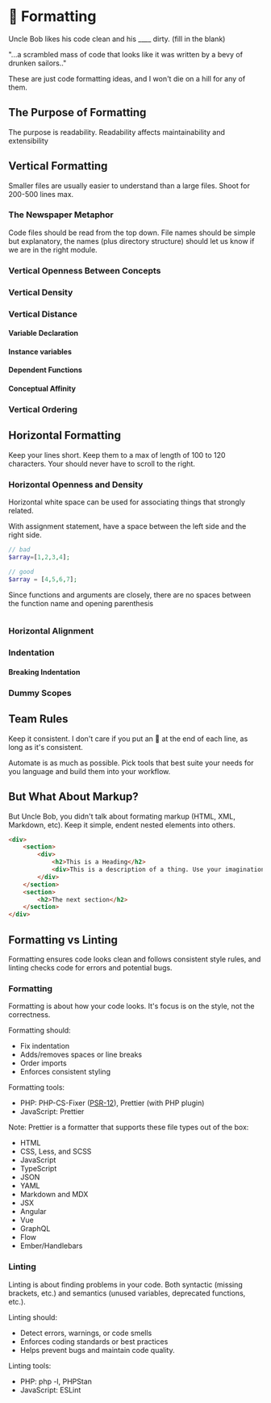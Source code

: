 # 🎨 Formatting

Uncle Bob likes his code clean and his ____ dirty. (fill in the blank)

"...a scrambled mass of code that looks like it was written by a bevy of drunken sailors.."

These are just code formatting ideas, and I won't die on a hill for any of them.

## The Purpose of Formatting

The purpose is readability. Readability affects maintainability and extensibility

## Vertical Formatting

Smaller files are usually easier to understand than a large files. Shoot for 200-500 lines max.

### The Newspaper Metaphor

Code files should be read from the top down. File names should be simple but explanatory, the names (plus directory structure) should let us know if we are in the right module.

### Vertical Openness Between Concepts

### Vertical Density

### Vertical Distance

#### Variable Declaration

#### Instance variables

#### Dependent Functions

#### Conceptual Affinity

### Vertical Ordering

## Horizontal Formatting

Keep your lines short. Keep them to a max of length of 100 to 120 characters. Your should never have to scroll to the right.

### Horizontal Openness and Density

Horizontal white space can be used for associating things that strongly related.

With assignment statement, have a space between the left side and the right side.

```php
// bad
$array=[1,2,3,4];

// good
$array = [4,5,6,7];
```

Since functions and arguments are closely, there are no spaces between the function name and opening parenthesis

```php
```

### Horizontal Alignment

### Indentation

#### Breaking Indentation

### Dummy Scopes

## Team Rules

Keep it consistent. I don't care if you put an 🍆 at the end of each line, as long as it's consistent.

Automate is as much as possible. Pick tools that best suite your needs for you language and build them into your workflow.

## But What About Markup?

But Uncle Bob, you didn't talk about formating markup (HTML, XML, Markdown, etc). Keep it simple, endent nested elements into others.

```html
<div>
    <section>
        <div>
            <h2>This is a Heading</h2>
            <div>This is a description of a thing. Use your imagination</div>
        </div>
    </section>
    <section>
        <h2>The next section</h2>  
    </section>
</div>
```

## Formatting vs Linting

Formatting ensures code looks clean and follows consistent style rules, and linting checks code for errors and potential bugs.

### Formatting

Formatting is about how your code looks. It's focus is on the style, not the correctness.

Formatting should:

- Fix indentation
- Adds/removes spaces or line breaks
- Order imports
- Enforces consistent styling

Formatting tools:

- PHP: PHP-CS-Fixer ([PSR-12](https://www.php-fig.org/psr/psr-12/)), Prettier (with PHP plugin)
- JavaScript: Prettier

Note: Prettier is a formatter that supports these file types out of the box:

- HTML
- CSS, Less, and SCSS
- JavaScript
- TypeScript
- JSON
- YAML
- Markdown and MDX
- JSX
- Angular
- Vue
- GraphQL
- Flow
- Ember/Handlebars


### Linting

Linting is about finding problems in your code. Both syntactic (missing brackets, etc.) and semantics (unused variables, deprecated functions, etc.).

Linting should:

- Detect errors, warnings, or code smells
- Enforces coding standards or best practices
- Helps prevent bugs and maintain code quality.

Linting tools:

- PHP: php -l, PHPStan
- JavaScript: ESLint

